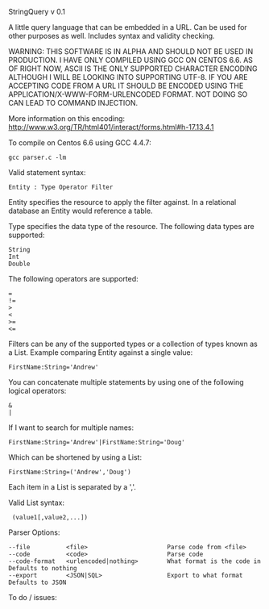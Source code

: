 StringQuery v 0.1


A little query language that can be embedded in a URL.  Can be used for other
purposes as well.  Includes syntax and validity checking.


WARNING: THIS SOFTWARE IS IN ALPHA AND SHOULD NOT BE USED IN PRODUCTION.  I HAVE 
ONLY COMPILED USING GCC ON CENTOS 6.6.  AS OF RIGHT NOW, ASCII IS THE ONLY
SUPPORTED CHARACTER ENCODING ALTHOUGH I WILL BE LOOKING INTO SUPPORTING UTF-8.
IF YOU ARE ACCEPTING CODE FROM A URL IT SHOULD BE ENCODED USING THE
APPLICATION/X-WWW-FORM-URLENCODED FORMAT.  NOT DOING SO CAN LEAD TO COMMAND 
INJECTION.  

More information on this encoding: 
http://www.w3.org/TR/html401/interact/forms.html#h-17.13.4.1


To compile on Centos 6.6 using GCC 4.4.7: 

    gcc parser.c -lm

 
Valid statement syntax: 

    Entity : Type Operator Filter 
  
Entity specifies the resource to apply the filter against.  In a relational 
database an Entity would reference a table.
  
Type specifies the data type of the resource.  The following data types are 
supported:

    String
    Int
    Double
     
The following operators are supported:

    =
    !=
    >
    <
    >=
    <=
     
Filters can be any of the supported types or a collection of types known as 
a List.  Example comparing Entity against a single value:

    FirstName:String='Andrew'
     
You can concatenate multiple statements by using one of the following logical
operators:

    &
    |     
     
If I want to search for multiple names:

    FirstName:String='Andrew'|FirstName:String='Doug'
 
Which can be shortened by using a List:

    FirstName:String=('Andrew','Doug')
        
Each item in a List is separated by a ','.
 
Valid List syntax:

     (value1[,value2,...])

Parser Options:

    --file          <file>                      Parse code from <file>   
    --code          <code>                      Parse code   
    --code-format   <urlencoded|nothing>        What format is the code in    Defaults to nothing
    --export        <JSON|SQL>                  Export to what format         Defaults to JSON     

To do / issues:
